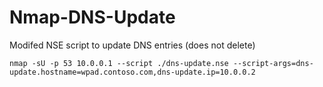 # Nmap-DNS-Update
Modifed NSE script to update DNS entries (does not delete)

`nmap -sU -p 53 10.0.0.1 --script ./dns-update.nse --script-args=dns-update.hostname=wpad.contoso.com,dns-update.ip=10.0.0.2`
